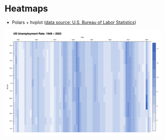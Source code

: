 # Heatmaps
- Polars + hvplot ([data source: U.S. Bureau of Labor Statistics](https://data.bls.gov/timeseries/LNS14000000))

![image](viz.png)